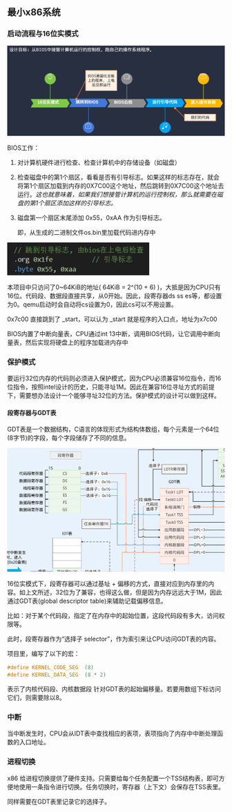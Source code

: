 ## 最小x86系统

### 启动流程与16位实模式

![image-20230129115509053](note_pic/image-20230129115509053.png)

BIOS工作：

1. 对计算机硬件进行检查、检查计算机中的存储设备（如磁盘）

2. 检查磁盘中的第1个扇区，看看是否有引导标志。如果这样的标志存在，就会将第1个扇区加载到内存的0X7C00这个地址，然后跳转到0X7C00这个地址去运行。*这也就意味着，如果我们想接管计算机的运行控制权，那么就需要在磁盘的第1个扇区添加这样的引导标志。*

3. 磁盘第一个扇区末尾添加 0x55，0xAA 作为引导标志。

   即，从生成的二进制文件os.bin里加载代码进内存中

<img src="note_pic/image-20230129121154832.png" alt="image-20230129121154832" style="zoom:50%;" />





本项目中只访问了0~64KiB的地址( 64KiB = 2^(10 + 6) )，大抵是因为CPU只有16位。代码段、数据段直接共享，从0开始。因此，段寄存器ds ss es等，都设置为0。qemu启动时会自动将cs设置为0，因此cs可以不用设置。

0x7c00 直接跳到了 _start，可以认为 _start 就是程序的入口点，地址为x7c00

BIOS内置了中断向量表，CPU通过int 13中断，调用BIOS代码，让它调用中断向量表，然后实现将硬盘上的程序加载进内存中



### 保护模式

要运行32位内存的代码则必须进入保护模式，因为CPU必须兼容16位指令，而16位指令，按照intel设计的历史，只能寻址1M。因此在兼容16位寻址方式的前提下，需要想办法设计一个能够寻址32位的方法。保护模式的设计可以做到这样。

#### 段寄存器与GDT表

GDT表是一个数据结构，C语言的体现形式为结构体数组，每个元素是一个64位(8字节)的字段，每个字段储存了不同的信息。

![image-20230130181100448](note_pic/image-20230130181100448.png)

16位实模式下，段寄存器可以通过基址 + 偏移的方式，直接对应到内存里的内容。如上文所述，32位为了兼容，也得这么做，但是因为内存远远大于1M，因此通过GDT表(global descriptor table)来辅助记载偏移信息。

比如：对于某个代码段，指定了在内存中的起始位置，这段代码段有多大，访问权限等。

此时，段寄存器作为“选择子 selector”，作为索引来让CPU访问GDT表的内容。

项目里，编写了以下的宏：

```C
#define KERNEL_CODE_SEG  (8)
#define KERNEL_DATA_SEG  (8 * 2) 
```

表示了内核代码段、内核数据段 针对GDT表的起始偏移量。若要用数组下标访问它们，则需要除以8。



### 中断

当中断发生时，CPU会从IDT表中查找相应的表项，表项指向了内存中中断处理函数的入口地址。



### 进程切换

x86 给进程切换提供了硬件支持。只需要给每个任务配置一个TSS结构表，即可方便地使用一条指令进行切换。任务切换时，寄存器（上下文）会保存在TSS表里。

同样需要在GDT表里记录它的选择子。

